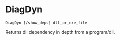 # DiagDyn
```
DiagDyn [/show_deps] dll_or_exe_file
```
Returns dll dependency in depth from a program/dll.